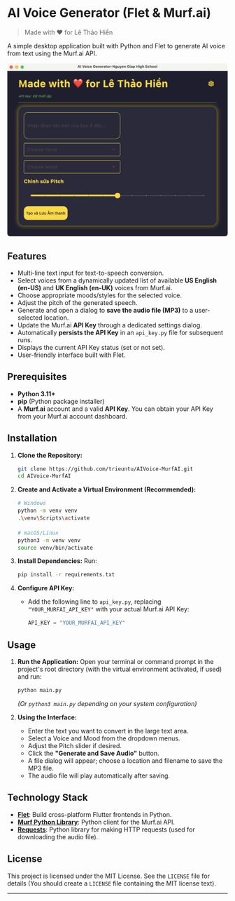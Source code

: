 # AI Voice Generator (Flet & Murf.ai)

> Made with ❤️ for Lê Thảo Hiền

A simple desktop application built with Python and Flet to generate AI voice from text using the Murf.ai API.

![Application Screenshot](assets/screenshot.png)

## Features

*   Multi-line text input for text-to-speech conversion.
*   Select voices from a dynamically updated list of available **US English (en-US)** and **UK English (en-UK)** voices from Murf.ai.
*   Choose appropriate moods/styles for the selected voice.
*   Adjust the pitch of the generated speech.
*   Generate and open a dialog to **save the audio file (MP3)** to a user-selected location.
*   Update the Murf.ai **API Key** through a dedicated settings dialog.
*   Automatically **persists the API Key** in an `api_key.py` file for subsequent runs.
*   Displays the current API Key status (set or not set).
*   User-friendly interface built with Flet.
## Prerequisites

*   **Python 3.11+**
*   **pip** (Python package installer)
*   A **Murf.ai** account and a valid **API Key**. You can obtain your API Key from your Murf.ai account dashboard.

## Installation

1.  **Clone the Repository:**
    ```bash
    git clone https://github.com/trieuntu/AIVoice-MurfAI.git
    cd AIVoice-MurfAI
    ```

2.  **Create and Activate a Virtual Environment (Recommended):**
    ```bash
    # Windows
    python -m venv venv
    .\venv\Scripts\activate

    # macOS/Linux
    python3 -m venv venv
    source venv/bin/activate
    ```

3.  **Install Dependencies:**
   Run:
    ```bash
    pip install -r requirements.txt
    ```

4.  **Configure API Key:**
    *   Add the following line to `api_key.py`, replacing `"YOUR_MURFAI_API_KEY"` with your actual Murf.ai API Key:
        ```python
        API_KEY = "YOUR_MURFAI_API_KEY"
        ```

## Usage

1.  **Run the Application:**
    Open your terminal or command prompt in the project's root directory (with the virtual environment activated, if used) and run:
    ```bash
    python main.py
    ```
    *(Or `python3 main.py` depending on your system configuration)*

2.  **Using the Interface:**
    *   Enter the text you want to convert in the large text area.
    *   Select a Voice and Mood from the dropdown menus.
    *   Adjust the Pitch slider if desired.
    *   Click the **"Generate and Save Audio"** button.
    *   A file dialog will appear; choose a location and filename to save the MP3 file.
    *   The audio file will play automatically after saving.

## Technology Stack

*   **[Flet](https://flet.dev/)**: Build cross-platform Flutter frontends in Python.
*   **[Murf Python Library](https://github.com/murf-ai/)**: Python client for the Murf.ai API.
*   **[Requests](https://requests.readthedocs.io/en/latest/)**: Python library for making HTTP requests (used for downloading the audio file).

## License

This project is licensed under the MIT License. See the `LICENSE` file for details (You should create a `LICENSE` file containing the MIT license text).

---
